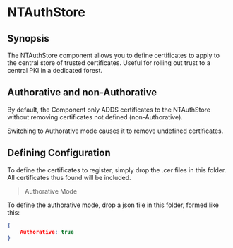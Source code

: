 ﻿# NTAuthStore

## Synopsis

The NTAuthStore component allows you to define certificates to apply to the central store of trusted certificates.
Useful for rolling out trust to a central PKI in a dedicated forest.

## Authorative and non-Authorative

By default, the Component only ADDS certificates to the NTAuthStore without removing certificates not defined (non-Authorative).

Switching to Authorative mode causes it to remove undefined certificates.

## Defining Configuration

To define the certificates to register, simply drop the .cer files in this folder.
All certificates thus found will be included.

> Authorative Mode

To define the authorative mode, drop a json file in this folder, formed like this:

```json
{
	Authorative: true
}
```
